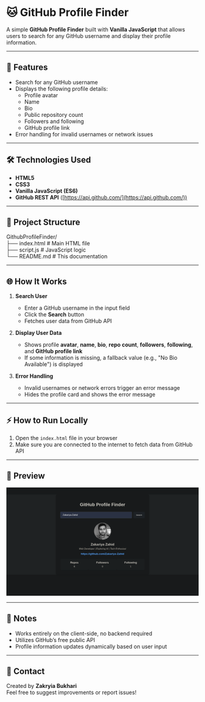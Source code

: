 # 🐱 GitHub Profile Finder

A simple **GitHub Profile Finder** built with **Vanilla JavaScript** that allows users to search for any GitHub username and display their profile information.

---

## 🚀 Features

- Search for any GitHub username
- Displays the following profile details:
  - Profile avatar
  - Name
  - Bio
  - Public repository count
  - Followers and following
  - GitHub profile link
- Error handling for invalid usernames or network issues

---

## 🛠 Technologies Used

- **HTML5**
- **CSS3**
- **Vanilla JavaScript (ES6)**
- **GitHub REST API** ([https://api.github.com/](https://api.github.com/))

---

## 📂 Project Structure

GithubProfileFinder/<br>
├── index.html # Main HTML file<br>
├── script.js # JavaScript logic<br>
└── README.md # This documentation<br>


---

## 🌐 How It Works

1. **Search User**
   - Enter a GitHub username in the input field
   - Click the **Search** button
   - Fetches user data from GitHub API

2. **Display User Data**
   - Shows profile **avatar**, **name**, **bio**, **repo count**, **followers**, **following**, and **GitHub profile link**
   - If some information is missing, a fallback value (e.g., "No Bio Available") is displayed

3. **Error Handling**
   - Invalid usernames or network errors trigger an error message
   - Hides the profile card and shows the error message

---

## ⚡ How to Run Locally

1. Open the `index.html` file in your browser  
2. Make sure you are connected to the internet to fetch data from GitHub API

---
## 📸 Preview

![alt text](image.png)

---

## 📌 Notes

- Works entirely on the client-side, no backend required
- Utilizes GitHub’s free public API
- Profile information updates dynamically based on user input

---

## 📧 Contact

Created by **Zakryia Bukhari**  
Feel free to suggest improvements or report issues!
